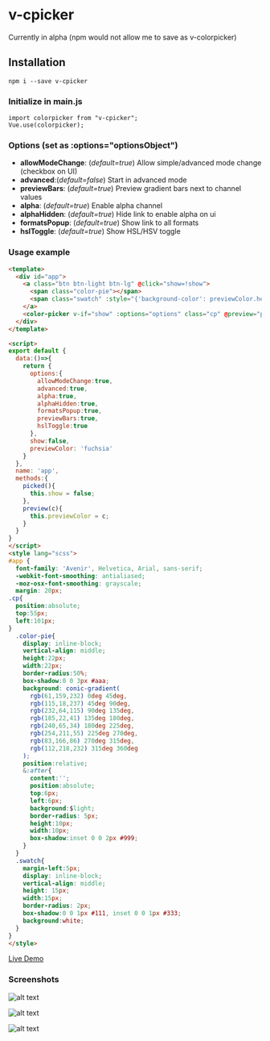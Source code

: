 # v-cpicker
Currently in alpha (npm would not allow me to save as v-colorpicker)
  
## Installation
    npm i --save v-cpicker

### Initialize in main.js
    import colorpicker from "v-cpicker";
    Vue.use(colorpicker);

### Options (set as :options="optionsObject")
- **allowModeChange**: (_default=true_) Allow simple/advanced mode change (checkbox on UI) 
- **advanced**:(_default=false_) Start in advanced mode
- **previewBars**: (_default=true_) Preview gradient bars next to channel values
- **alpha**: (_default=true_)  Enable alpha channel
- **alphaHidden**: (_default=true_) Hide link to enable alpha on ui
- **formatsPopup**: (_default=true_) Show link to all formats
- **hslToggle**: (_default=true_) Show HSL/HSV toggle

### Usage example
```html
<template>
  <div id="app">
    <a class="btn btn-light btn-lg" @click="show=!show">
      <span class="color-pie"></span>
      <span class="swatch" :style="{'background-color': previewColor.hex}"></span>
    </a>
    <color-picker v-if="show" :options="options" class="cp" @preview="preview" @picked="picked" :value="previewColor.hex"/>
  </div>
</template>

<script>
export default {
  data:()=>{
    return {
      options:{
        allowModeChange:true,
        advanced:true,
        alpha:true,
        alphaHidden:true,
        formatsPopup:true,
        previewBars:true,
        hslToggle:true
      },
      show:false,
      previewColor: 'fuchsia'
    }
  },
  name: 'app',
  methods:{
    picked(){
      this.show = false;
    },
    preview(c){
      this.previewColor = c;
    }
  }
}
</script>
<style lang="scss">  
#app {
  font-family: 'Avenir', Helvetica, Arial, sans-serif;
  -webkit-font-smoothing: antialiased;
  -moz-osx-font-smoothing: grayscale;
  margin: 20px;
.cp{
  position:absolute;
  top:55px;
  left:101px;
}
  .color-pie{
    display: inline-block;
    vertical-align: middle;
    height:22px;
    width:22px;
    border-radius:50%;
    box-shadow:0 0 3px #aaa;
    background: conic-gradient(
      rgb(61,159,232) 0deg 45deg,
      rgb(115,18,237) 45deg 90deg,
      rgb(232,64,115) 90deg 135deg,
      rgb(185,22,41) 135deg 180deg,
      rgb(240,65,34) 180deg 225deg,
      rgb(254,211,55) 225deg 270deg,
      rgb(83,166,86) 270deg 315deg,
      rgb(112,218,232) 315deg 360deg
    );
    position:relative;
    &:after{
      content:'';
      position:absolute;
      top:6px;
      left:6px;
      background:$light;
      border-radius: 5px;
      height:10px;
      width:10px;
      box-shadow:inset 0 0 2px #999;
    }
  }
  .swatch{
    margin-left:5px;
    display: inline-block;
    vertical-align: middle;
    height: 15px;
    width:15px;
    border-radius: 2px;
    box-shadow:0 0 1px #111, inset 0 0 1px #333;
    background:white;
  }
}
</style>

```
[Live Demo](http://thewebkid.com/cp/)

### Screenshots

![alt text](http://thewebkid.com/colorpicker1.png)

![alt text](http://thewebkid.com/colorpicker2.png)

![alt text](http://thewebkid.com/colorpicker3.png)



